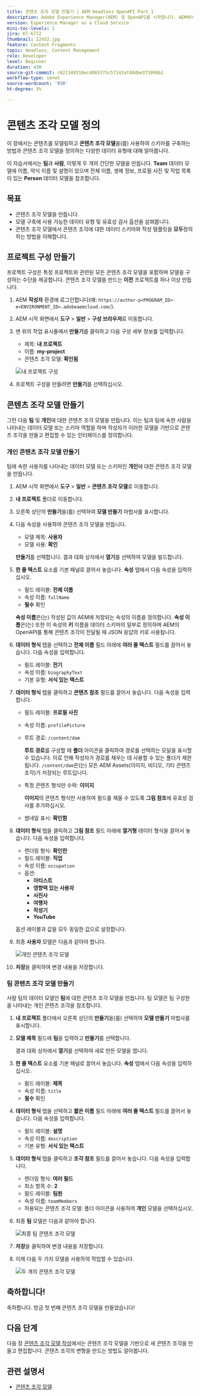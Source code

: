 ```yaml
---
title: 콘텐츠 조각 모델 만들기 | AEM Headless OpenAPI Part 1
description: Adobe Experience Manager(AEM) 및 OpenAPI를 시작합니다. AEM에서 콘텐츠 조각 모델을 사용하여 콘텐츠를 모델링하고 스키마를 구축하는 방법을 알아봅니다. 기존 모델을 검토하고 모델을 만듭니다. 스키마를 정의하는 데 사용할 수 있는 다양한 데이터 유형에 대해 알아봅니다.
version: Experience Manager as a Cloud Service
mini-toc-levels: 1
jira: KT-6712
thumbnail: 22452.jpg
feature: Content Fragments
topic: Headless, Content Management
role: Developer
level: Beginner
duration: 430
source-git-commit: c6213dd318ec4865375c57143af40dbe3f3990b1
workflow-type: tm+mt
source-wordcount: '930'
ht-degree: 3%

---
```


# 콘텐츠 조각 모델 정의

이 장에서는 콘텐츠를 모델링하고 **콘텐츠 조각 모델**&#x200B;을(를) 사용하여 스키마를 구축하는 방법과 콘텐츠 조각 모델을 정의하는 다양한 데이터 유형에 대해 알아봅니다.

이 자습서에서는 **팀**&#x200B;과 **사람**, 이렇게 두 개의 간단한 모델을 만듭니다. **Team** 데이터 모델에 이름, 약식 이름 및 설명이 있으며 전체 이름, 생체 정보, 프로필 사진 및 직업 목록이 있는 **Person** 데이터 모델을 참조합니다.

## 목표

* 콘텐츠 조각 모델을 만듭니다.
* 모델 구축에 사용 가능한 데이터 유형 및 유효성 검사 옵션을 살펴봅니다.
* 콘텐츠 조각 모델에서 콘텐츠 조각에 대한 데이터 스키마와 작성 템플릿을 **모두**&#x200B;정의하는 방법을 이해합니다.

## 프로젝트 구성 만들기

프로젝트 구성은 특정 프로젝트와 관련된 모든 콘텐츠 조각 모델을 포함하며 모델을 구성하는 수단을 제공합니다. 콘텐츠 조각 모델을 만드는 **이전** 프로젝트를 하나 이상 만듭니다.

1. AEM **작성자** 환경에 로그인합니다(예: `https://author-p<PROGRAM_ID>-e<ENVIRONMENT_ID>.adobeaemcloud.com/`).
1. AEM 시작 화면에서 **도구** > **일반** > **구성 브라우저**&#x200B;로 이동합니다.
1. 맨 위의 작업 표시줄에서 **만들기**&#x200B;를 클릭하고 다음 구성 세부 정보를 입력합니다.
   * 제목: **내 프로젝트**
   * 이름: **my-project**
   * 콘텐츠 조각 모델: **확인됨**

   ![내 프로젝트 구성](assets/1/create-configuration.png)

1. 프로젝트 구성을 만들려면 **만들기**&#x200B;를 선택하십시오.

## 콘텐츠 조각 모델 만들기

그런 다음 **팀** 및 **개인**&#x200B;에 대한 콘텐츠 조각 모델을 만듭니다. 이는 팀과 팀에 속한 사람을 나타내는 데이터 모델 또는 스키마 역할을 하며 작성자가 이러한 모델을 기반으로 콘텐츠 조각을 만들고 편집할 수 있는 인터페이스를 정의합니다.

### 개인 콘텐츠 조각 모델 만들기

팀에 속한 사용자를 나타내는 데이터 모델 또는 스키마인 **개인**&#x200B;에 대한 콘텐츠 조각 모델을 만듭니다.

1. AEM 시작 화면에서 **도구** > **일반** > **콘텐츠 조각 모델**&#x200B;로 이동합니다.
1. **내 프로젝트** 폴더로 이동합니다.
1. 오른쪽 상단의 **만들기**&#x200B;을(를) 선택하여 **모델 만들기** 마법사를 표시합니다.
1. 다음 속성을 사용하여 콘텐츠 조각 모델을 만듭니다.

   * 모델 제목: **사용자**
   * 모델 사용: **확인**

   **만들기**&#x200B;를 선택합니다. 결과 대화 상자에서 **열기**&#x200B;를 선택하여 모델을 빌드합니다.

1. **한 줄 텍스트** 요소를 기본 패널로 끌어서 놓습니다. **속성** 탭에서 다음 속성을 입력하십시오.

   * 필드 레이블: **전체 이름**
   * 속성 이름: `fullName`
   * **필수** 확인

   **속성 이름**&#x200B;은(는) 작성된 값이 AEM에 저장되는 속성의 이름을 정의합니다. **속성 이름**&#x200B;은(는) 또한 이 속성의 **키** 이름을 데이터 스키마의 일부로 정의하며 AEM의 OpenAPI를 통해 콘텐츠 조각이 전달될 때 JSON 응답의 키로 사용됩니다.

1. **데이터 형식** 탭을 선택하고 **전체 이름** 필드 아래에 **여러 줄 텍스트** 필드를 끌어서 놓습니다. 다음 속성을 입력합니다.

   * 필드 레이블: **전기**
   * 속성 이름: `biographyText`
   * 기본 유형: **서식 있는 텍스트**

1. **데이터 형식** 탭을 클릭하고 **콘텐츠 참조** 필드를 끌어서 놓습니다. 다음 속성을 입력합니다.

   * 필드 레이블: **프로필 사진**
   * 속성 이름: `profilePicture`
   * 루트 경로: `/content/dam`

     **루트 경로**&#x200B;를 구성할 때 **폴더** 아이콘을 클릭하여 경로를 선택하는 모달을 표시할 수 있습니다. 이로 인해 작성자가 경로를 채우는 데 사용할 수 있는 폴더가 제한됩니다. `/content/dam`은(는) 모든 AEM Assets(이미지, 비디오, 기타 콘텐츠 조각)가 저장되는 루트입니다.

   * 특정 콘텐츠 형식만 수락: **이미지**

     **이미지**&#x200B;의 콘텐츠 형식만 사용하여 필드를 채울 수 있도록 **그림 참조**&#x200B;에 유효성 검사를 추가하십시오.

   * 썸네일 표시: **확인함**

1. **데이터 형식** 탭을 클릭하고 **그림 참조** 필드 아래에 **열거형** 데이터 형식을 끌어서 놓습니다. 다음 속성을 입력합니다.

   * 렌더링 형식: **확인란**
   * 필드 레이블: **직업**
   * 속성 이름: `occupation`
   * 옵션:
      * **아티스트**
      * **영향력 있는 사용자**
      * **사진사**
      * **여행자**
      * **작성기**
      * **YouTube**

   옵션 레이블과 값을 모두 동일한 값으로 설정합니다.

1. 최종 **사용자** 모델은 다음과 같아야 합니다.

   ![개인 콘텐츠 조각 모델](assets/1/person-content-fragment-model.png)

1. **저장**&#x200B;을 클릭하여 변경 내용을 저장합니다.

### 팀 콘텐츠 조각 모델 만들기

사람 팀의 데이터 모델인 **팀**&#x200B;에 대한 콘텐츠 조각 모델을 만듭니다. 팀 모델은 팀 구성원을 나타내는 개인 콘텐츠 조각을 참조합니다.

1. **내 프로젝트** 폴더에서 오른쪽 상단의 **만들기**&#x200B;을(를) 선택하여 **모델 만들기** 마법사를 표시합니다.
1. **모델 제목** 필드에 **팀**&#x200B;을 입력하고 **만들기**&#x200B;를 선택합니다.

   결과 대화 상자에서 **열기**&#x200B;를 선택하여 새로 만든 모델을 엽니다.

1. **한 줄 텍스트** 요소를 기본 패널로 끌어서 놓습니다. **속성** 탭에서 다음 속성을 입력하십시오.

   * 필드 레이블: **제목**
   * 속성 이름: `title`
   * **필수** 확인

1. **데이터 형식** 탭을 선택하고 **짧은 이름** 필드 아래에 **여러 줄 텍스트** 필드를 끌어서 놓습니다. 다음 속성을 입력합니다.

   * 필드 레이블: **설명**
   * 속성 이름: `description`
   * 기본 유형: **서식 있는 텍스트**

1. **데이터 형식** 탭을 클릭하고 **조각 참조** 필드를 끌어서 놓습니다. 다음 속성을 입력합니다.

   * 렌더링 형식: **여러 필드**
   * 최소 항목 수: **2**
   * 필드 레이블: **팀원**
   * 속성 이름: `teamMembers`
   * 허용되는 콘텐츠 조각 모델: 폴더 아이콘을 사용하여 **개인** 모델을 선택하십시오.

1. 최종 **팀** 모델은 다음과 같아야 합니다.

   ![최종 팀 콘텐츠 조각 모델](assets/1/team-content-fragment-model.png)

1. **저장**&#x200B;을 클릭하여 변경 내용을 저장합니다.

1. 이제 다음 두 가지 모델을 사용하여 작업할 수 있습니다.

   ![두 개의 콘텐츠 조각 모델](assets/1/two-content-fragment-models.png)

## 축하합니다!

축하합니다. 방금 첫 번째 콘텐츠 조각 모델을 만들었습니다!

## 다음 단계

다음 장 [콘텐츠 조각 모델 작성](2-author-content-fragments.md)에서는 콘텐츠 조각 모델을 기반으로 새 콘텐츠 조각을 만들고 편집합니다. 콘텐츠 조각의 변형을 만드는 방법도 알아봅니다.

## 관련 설명서

* [콘텐츠 조각 모델](https://experienceleague.adobe.com/docs/experience-manager-cloud-service/content/assets/content-fragments/content-fragments-models.html?lang=ko)

